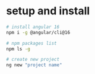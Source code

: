 # setup and install

```sh
# install angular 16
npm i -g @angular/cli@16

# npm packages list
npm ls -g

# create new project
ng new "project name"
```
